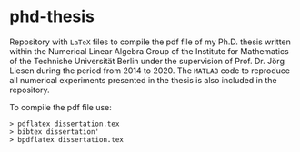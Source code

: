 # phd-thesis
Repository with `LaTeX` files to compile the pdf file of my Ph.D. thesis written within the Numerical Linear Algebra Group of 
the Institute for Mathematics of the Technishe Universität Berlin under the supervision of Prof. Dr. Jörg Liesen during the 
period from 2014 to 2020. The `MATLAB` code to reproduce all numerical experiments presented in the thesis is also included in the repository.

To compile the pdf file use:
```
> pdflatex dissertation.tex
> bibtex dissertation'
> bpdflatex dissertation.tex
```
